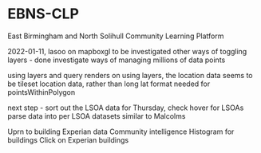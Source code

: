 # EBNS-CLP
East Birmingham and North Solihull Community Learning Platform

2022-01-11, lasoo on mapboxgl to be investigated
other ways of toggling layers - done
investigate ways of managing millions of data points

using layers and query renders 
on using layers, the location data seems to be tileset location data, rather than long
lat format needed for pointsWithinPolygon

next step - sort out the LSOA data for Thursday, check hover for LSOAs
parse data into per LSOA datasets similar to Malcolms

Uprn to building
Experian data
Community intelligence
Histogram for buildings
Click on Experian buildings
